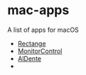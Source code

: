 # mac-apps
A list of apps for macOS
* [Rectange](https://rectangleapp.com/)
* [MonitorControl](https://github.com/MonitorControl/MonitorControl/releases)
* [AlDente](https://github.com/AppHouseKitchen/AlDente-Charge-Limiter/releases/)
* 

